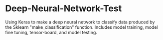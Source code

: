 # Deep-Neural-Network-Test
Using Keras to make a deep neural network to classify data produced by the Sklearn "make_classification" function. Includes model training, model fine tuning, tensor-board, and model testing.
